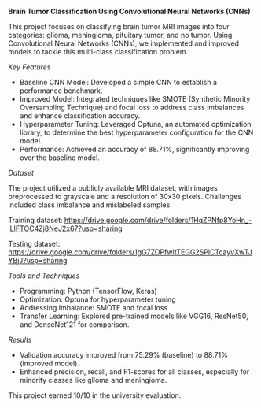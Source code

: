 **Brain Tumor Classification Using Convolutional Neural Networks (CNNs)**

This project focuses on classifying brain tumor MRI images into four categories: glioma, meningioma, pituitary tumor, and no tumor. Using Convolutional Neural Networks (CNNs), we implemented and improved models to tackle this multi-class classification problem.


*Key Features*
- Baseline CNN Model: Developed a simple CNN to establish a performance benchmark.
- Improved Model: Integrated techniques like SMOTE (Synthetic Minority Oversampling Technique) and focal loss to address class imbalances and enhance classification accuracy.
- Hyperparameter Tuning: Leveraged Optuna, an automated optimization library, to determine the best hyperparameter configuration for the CNN model.
- Performance: Achieved an accuracy of 88.71%, significantly improving over the baseline model.


*Dataset*

The project utilized a publicly available MRI dataset, with images preprocessed to grayscale and a resolution of 30x30 pixels. Challenges included class imbalance and mislabeled samples.

Training dataset: https://drive.google.com/drive/folders/1HqZPNfp8YoHn_-lLIFTOC4Zj8NeJ2x67?usp=sharing

Testing dataset: https://drive.google.com/drive/folders/1gG7ZOPfwltTEGG2SPlCTcayvXwTJYBjJ?usp=sharing


*Tools and Techniques*
- Programming: Python (TensorFlow, Keras)
- Optimization: Optuna for hyperparameter tuning
- Addressing Imbalance: SMOTE and focal loss
- Transfer Learning: Explored pre-trained models like VGG16, ResNet50, and DenseNet121 for comparison.

  
*Results*
- Validation accuracy improved from 75.29% (baseline) to 88.71% (improved model).
- Enhanced precision, recall, and F1-scores for all classes, especially for minority classes like glioma and meningioma.

  
This project earned 10/10 in the university evaluation.

